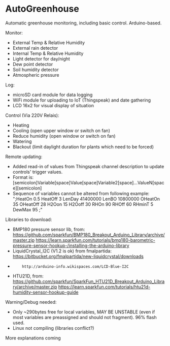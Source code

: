 # AutoGreenhouse

Automatic greenhouse monitoring, including basic control. Arduino-based.

Monitor: 
  - External Temp & Relative Humidity
  - External rain detector
  - Internal Temp & Relative Humidity
  - Light detector for day/night
  - Dew point detector
  - Soil humidity detector
  - Atmospheric pressure
  
Log:
  - microSD card module for data logging
  - WiFi module for uploading to IoT (Thingspeak) and date gathering
  - LCD 16x2 for visual display of situation

Control (Via 220V Relais):
  - Heating
  - Cooling (open upper window or switch on fan)
  - Reduce humidity (open window or switch on fan)
  - Watering 
  - Blackout (limit daylight duration for plants which need to be forced)
  
Remote updating:
  - Added read-in of values from Thingspeak channel description to update controls' trigger values. 
  - Format is: [semicolon]Variable[space]Value[space]Variable2[space]...ValueN[space][semicolon]
  - Sequence of variables cannot be altered from following example:
  ";HeatOn 0.5 HeatOff 3 LenDay 41400000 LenBO 10800000 OHeatOn 35 OHeatOff 28 H2Oon 15 H2Ooff 30 RHOn 90 RHOff 60 RHminT 5 DewMax 95 ;"
  
Libraries to download:
- BMP180 pressure sensor lib, from: https://github.com/sparkfun/BMP180_Breakout_Arduino_Library/archive/master.zip 
          https://learn.sparkfun.com/tutorials/bmp180-barometric-pressure-sensor-hookup-/installing-the-arduino-library
- LiquidCrystal_I2C (V1.2 is ok) from fmalpartida: https://bitbucket.org/fmalpartida/new-liquidcrystal/downloads
-         http://arduino-info.wikispaces.com/LCD-Blue-I2C
- HTU21D, from:   https://github.com/sparkfun/SparkFun_HTU21D_Breakout_Arduino_Library/archive/master.zip
          https://learn.sparkfun.com/tutorials/htu21d-humidity-sensor-hookup-guide

Warning/Debug needed: 
- Only ~290bytes free for local variables, MAY BE UNSTABLE (even if most variables are preassigned and should not fragment). 96% flash used.
- Linux not compiling (libraries conflict?)

More explanations coming
